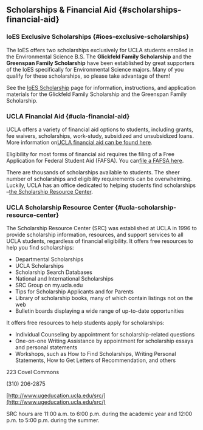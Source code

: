 ## **Scholarships &amp; Financial Aid** {#scholarships-financial-aid}

### IoES Exclusive Scholarships {#ioes-exclusive-scholarships}

The IoES offers two scholarships exclusively for UCLA students enrolled in the Environmental Science B.S. The **Glickfeld Family Scholarship** and the **Greenspan Family Scholarship** have been established by great supporters of the IoES specifically for Environmental Science majors. Many of you qualify for these scholarships, so please take advantage of them!

See the [IoES Scholarship](https://www.ioes.ucla.edu/envisci/scholarships/) page for information, instructions, and application materials for the Glickfeld Family Scholarship and the Greenspan Family Scholarship.

### UCLA Financial Aid {#ucla-financial-aid}

UCLA offers a variety of financial aid options to students, including grants, fee waivers, scholarships, work-study, subsidized and unsubsidized loans. More information on[UCLA financial aid can be found here](http://www.financialaid.ucla.edu/).

Eligibility for most forms of financial aid requires the filing of a Free Application for Federal Student Aid (FAFSA). You can[file a FAFSA here](https://fafsa.ed.gov/).

There are thousands of scholarships available to students. The sheer number of scholarships and eligibility requirements can be overwhelming. Luckily, UCLA has an office dedicated to helping students find scholarships –[the Scholarship Resource Center](http://www.scholarshipcenter.ucla.edu/).

### UCLA Scholarship Resource Center {#ucla-scholarship-resource-center}

The Scholarship Resource Center (SRC) was established at UCLA in 1996 to provide scholarship information, resources, and support services to all UCLA students, regardless of financial eligibility. It offers free resources to help you find scholarships:

*   Departmental Scholarships
*   UCLA Scholarships
*   Scholarship Search Databases
*   National and International Scholarships
*   SRC Group on my.ucla.edu
*   Tips for Scholarship Applicants and for Parents
*   Library of scholarship books, many of which contain listings not on the web
*   Bulletin boards displaying a wide range of up-to-date opportunities

It offers free resources to help students apply for scholarships:

*   Individual Counseling by appointment for scholarship-related questions
*   One-on-one Writing Assistance by appointment for scholarship essays and personal statements
*   Workshops, such as How to Find Scholarships, Writing Personal Statements, How to Get Letters of Recommendation, and others

223 Covel Commons

(310) 206-2875

[http://www.ugeducation.ucla.edu/src/](http://www.ugeducation.ucla.edu/src/)

SRC hours are 11:00 a.m. to 6:00 p.m. during the academic year and 12:00 p.m. to 5:00 p.m. during the summer.